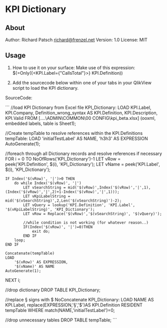 # KPI Dictionary

## About

Author: Richard Patsch <richard@frenzel.net>
Version: 1.0
License: MIT

## Usage

1. How to use it on your surface:
Make use of this expression: $(=Only({<KPI.Label={"CallsTotal"}>} KPI.Definition))

2. Add the sourcecode below within one of your tabs in your QlikView script to load
the KPI dictionary.

SourceCode:

´´´
//load KPI Dictionary from Excel file
KPI_Dictionary:
LOAD KPI.Label,
     KPI.Company,
     Definition_wrong_syntax AS KPI.Definition,
     KPI.Description,
     KPI.Valid
FROM
[..\..\ADMIN\COMMON\00 CONFIG\kpi_beta.xlsx]
(ooxml, embedded labels, table is Sheet1);

//Create tempTable to resolve references within the KPI.Definitions
tempTable:
LOAD
	'initialTestLabel' AS NAME,
	'h3h3' AS EXPRESSION  
AutoGenerate(1);  

//foreach through all Dictionary records and resolve references if necessary
FOR i = 0 TO NoOfRows('KPI_Dictionary')-1
	LET vRow = peek('KPI.Definition', $(i), 'KPI_Dictionary');
	LET vName = peek('KPI.Label', $(i), 'KPI_Dictionary');

	IF Index('$(vRow)', '|')>0 THEN
		do while Index('$(vRow)', '|')
			LET vSearchString = mid('$(vRow)',Index('$(vRow)','|',1), (Index('$(vRow)','|',2)+1-Index('$(vRow)','|',1)));
			LET vKpiLabelString = mid('$(vSearchString)',2,Len('$(vSearchString)')-2);
			LET vQuery = lookup('KPI.Definition', 'KPI.Label', '$(vKpiLabelString)', 'KPI_Dictionary');
			LET vRow = Replace('$(vRow)','$(vSearchString)', '$(vQuery)');		

			//while condition is not working (for whatever reason..)
			IF(Index('$(vRow)', '|')=0)THEN
				exit do;
			END IF			
		loop;		
	END IF

	Concatenate(tempTable)
	LOAD
		'$(vRow)' AS EXPRESSION,
		'$(vName)' AS NAME
	AutoGenerate(1);		
NEXT i;

//drop dictionary
DROP TABLE KPI_Dictionary;

//replace § signs with $
NoConcatenate
KPI_Dictionary:
LOAD
	NAME AS KPI.Label,
	replace(EXPRESSION,'§','$')AS KPI.Definition
RESIDENT tempTable
WHERE match(NAME,'initialTestLabel')=0;

//drop unnecessary tables
DROP TABLE tempTable;
´´´

